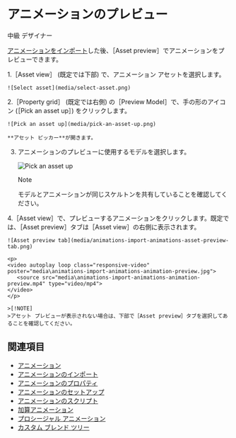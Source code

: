 # アニメーションのプレビュー

<span class="label label-doc-level">中級</span>
<span class="label label-doc-audience">デザイナー</span>

[アニメーションをインポート](import-animations.md)した後、［Asset preview］でアニメーションをプレビューできます。

1.［Asset view］ (既定では下部) で、アニメーション アセットを選択します。

    ![Select asset](media/select-asset.png)

2.［Property grid］ (既定では右側) の［Preview Model］で、手の形のアイコン (［Pick an asset up］) をクリックします。

    ![Pick an asset up](media/pick-an-asset-up.png)

    **アセット ピッカー**が開きます。

3. アニメーションのプレビューに使用するモデルを選択します。

    ![Pick an asset up](media/animations-import-animations-preview-animation-pick-an-asset.png)

    >[!NOTE]
    >モデルとアニメーションが同じスケルトンを共有していることを確認してください。

4.［Asset view］で、プレビューするアニメーションをクリックします。既定では、［Asset preview］タブは［Asset view］の右側に表示されます。

    ![Asset preview tab](media/animations-import-animations-asset-preview-tab.png)

    <p>
    <video autoplay loop class="responsive-video" poster="media\animations-import-animations-animation-preview.jpg">
       <source src="media\animations-import-animations-animation-preview.mp4" type="video/mp4">
    </video>
    </p>

    >[!NOTE]
    >アセット プレビューが表示されない場合は、下部で［Asset preview］タブを選択してあることを確認してください。

## 関連項目

* [アニメーション](index.md)
* [アニメーションのインポート](import-animations.md)
* [アニメーションのプロパティ](animation-properties.md)
* [アニメーションのセットアップ](set-up-animations.md)
* [アニメーションのスクリプト](animation-scripts.md)
* [加算アニメーション](additive-animation.md)
* [プロシージャル アニメーション](procedural-animation.md)
* [カスタム ブレンド ツリー](custom-blend-trees.md)
